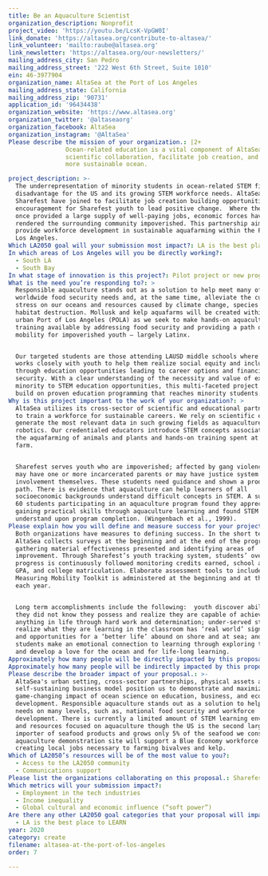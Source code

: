 ```yaml
---
title: Be an Aquaculture Scientist
organization_description: Nonprofit
project_video: 'https://youtu.be/LcsK-VpGW0I'
link_donate: 'https://altasea.org/contribute-to-altasea/'
link_volunteer: 'mailto:raube@altasea.org'
link_newsletter: 'https://altasea.org/our-newsletters/'
mailing_address_city: San Pedro
mailing_address_street: '222 West 6th Street, Suite 1010'
ein: 46-3977904
organization_name: AltaSea at the Port of Los Angeles
mailing_address_state: California
mailing_address_zip: '90731'
application_id: '96434438'
organization_website: 'https://www.altasea.org'
organization_twitter: '@altaseaorg'
organization_facebook: AltaSea
organization_instagram: '@AltaSea'
Please describe the mission of your organization.: |2+
                Ocean-related education is a vital component of AltaSea’s mission to accelerate   
                scientific collaboration, facilitate job creation, and inspire the next generation for a  
                more sustainable ocean. 

project_description: >-
  The underrepresentation of minority students in ocean-related STEM fields is a
  disadvantage for the US and its growing STEM workforce needs. AltaSea and
  Sharefest have joined to facilitate job creation building opportunities and
  encouragement for Sharefest youth to lead positive change.  Where the Port
  once provided a large supply of well-paying jobs, economic forces have
  rendered the surrounding community impoverished. This partnership aims to
  provide workforce development in sustainable aquafarming within the Port of
  Los Angeles. 
Which LA2050 goal will your submission most impact?: LA is the best place to CREATE
In which areas of Los Angeles will you be directly working?:
  - South LA
  - South Bay
In what stage of innovation is this project?: Pilot project or new program (testing or implementing a new idea)
What is the need you’re responding to?: >
  Responsible aquaculture stands out as a solution to help meet many of today’s
  worldwide food security needs and, at the same time, alleviate the current
  stress on our oceans and resources caused by climate change, species and
  habitat destruction. Mollusk and kelp aquafarms will be created within the
  urban Port of Los Angeles (POLA) as we seek to make hands-on aquaculture job
  training available by addressing food security and providing a path of upward
  mobility for impoverished youth – largely Latinx.


  Our targeted students are those attending LAUSD middle schools where Sharefest
  works closely with youth to help them realize social equity and inclusion
  through education opportunities leading to career options and financial
  security. With a clear understanding of the necessity and value of exposing
  minority to STEM education opportunities, this multi-faceted project will
  build on proven education programming that reaches minority students. 
Why is this project important to the work of your organization?: >
  AltaSea utilizes its cross-sector of scientific and educational partnerships
  to train a workforce for sustainable careers. We rely on scientific experts to
  generate the most relevant data in such growing fields as aquaculture and
  robotics. Our credentialed educators introduce STEM concepts associated with
  the aquafarming of animals and plants and hands-on training spent at the
  farm.  


  Sharefest serves youth who are impoverished; affected by gang violence; and,
  may have one or more incarcerated parents or may have justice system
  involvement themselves. These students need guidance and shown a productive
  path. There is evidence that aquaculture can help learners of all
  socioeconomic backgrounds understand difficult concepts in STEM. A survey of
  60 students participating in an aquaculture program found they appreciated
  gaining practical skills through aquaculture learning and found STEM easier to
  understand upon program completion. (Wingenbach et al., 1999). 
Please explain how you will define and measure success for your project.: >
  Both organizations have measures to defining success. In the short term,
  AltaSea collects surveys at the beginning and at the end of the program
  gathering material effectiveness presented and identifying areas of
  improvement. Through Sharefest’s youth tracking system, students’ overall
  progress is continuously followed monitoring credits earned, school absences,
  GPA, and college matriculation. Elaborate assessment tools to include the
  Measuring Mobility Toolkit is administered at the beginning and at the end of
  each year. 


  Long term accomplishments include the following:  youth discover abilities
  they did not know they possess and realize they are capable of achieving
  anything in life through hard work and determination; under-served students
  realize what they are learning in the classroom has ‘real world’ significance
  and opportunities for a ‘better life’ abound on shore and at sea; and,
  students make an emotional connection to learning through exploring the ocean
  and develop a love for the ocean and for life-long learning. 
Approximately how many people will be directly impacted by this proposal?: '50'
Approximately how many people will be indirectly impacted by this proposal?: '8000'
Please describe the broader impact of your proposal.: >-
  AltaSea's urban setting, cross-sector partnerships, physical assets and
  self-sustaining business model position us to demonstrate and maximize the
  game-changing impact of ocean science on education, business, and economic
  development. Responsible aquaculture stands out as a solution to help meet
  needs on many levels, such as, national food security and workforce
  development. There is currently a limited amount of STEM learning environments
  and resources focused on aquaculture though the US is the second largest
  importer of seafood products and grows only 5% of the seafood we consume. The
  aquaculture demonstration site will support a Blue Economy workforce pathway
  creating local jobs necessary to farming bivalves and kelp. 
Which of LA2050’s resources will be of the most value to you?:
  - Access to the LA2050 community
  - Communications support
Please list the organizations collaborating on this proposal.: Sharefest Inc.
Which metrics will your submission impact?:
  - Employment in the tech industries
  - Income inequality
  - Global cultural and economic influence (“soft power”)
Are there any other LA2050 goal categories that your proposal will impact?:
  - LA is the best place to LEARN
year: 2020
category: create
filename: altasea-at-the-port-of-los-angeles
order: 7

---
```

